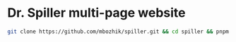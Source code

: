 # Dr. Spiller multi-page website

```bash
git clone https://github.com/mbozhik/spiller.git && cd spiller && pnpm i && code .
```
